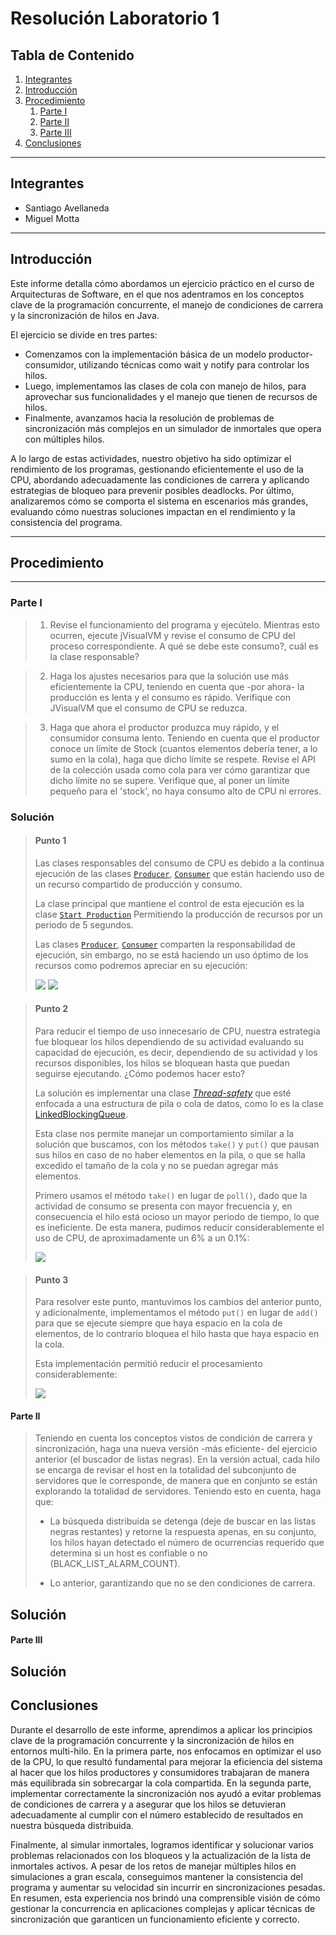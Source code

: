 # Resolución Laboratorio 1

## Tabla de Contenido
1. [Integrantes](#integrantes)
2. [Introducción](#introducción)
3. [Procedimiento](#procedimiento)
    1. [Parte I](#Parte-i)
    2. [Parte II](#parte-ii)
    3. [Parte III](#parte-iii)
5. [Conclusiones](#conclusiones)

---

## Integrantes
- Santiago Avellaneda
- Miguel Motta

---

## Introducción
Este informe detalla cómo abordamos un ejercicio práctico en el curso de 
Arquitecturas de Software, en el que nos adentramos en los conceptos clave 
de la programación concurrente, el manejo de condiciones de carrera y la 
sincronización de hilos en Java. 

El ejercicio se divide en tres partes: 

* Comenzamos con la implementación básica de un modelo productor-consumidor, 
utilizando técnicas como wait y notify para controlar los hilos.
* Luego, implementamos las clases de cola con manejo de hilos, para aprovechar
sus funcionalidades y el manejo que tienen de recursos de hilos.
* Finalmente, avanzamos hacia la resolución de problemas de sincronización más complejos 
en un simulador de inmortales que opera con múltiples hilos. 

A lo largo de estas actividades, nuestro objetivo ha sido optimizar el rendimiento de 
los programas, gestionando eficientemente el uso de la CPU, abordando 
adecuadamente las condiciones de carrera y aplicando estrategias de 
bloqueo para prevenir posibles deadlocks. Por último, analizaremos cómo 
se comporta el sistema en escenarios más grandes, evaluando cómo nuestras 
soluciones impactan en el rendimiento y la consistencia del programa.

---

## Procedimiento

---

### Parte I
> 
> 1. Revise el funcionamiento del programa y ejecútelo. Mientras esto ocurren, ejecute
     jVisualVM y revise el consumo de CPU del proceso correspondiente. A qué se debe este
     consumo?, cuál es la clase responsable?

> 2. Haga los ajustes necesarios para que la solución use más eficientemente la CPU,
   teniendo en cuenta que -por ahora- la producción es lenta y el consumo es rápido.
   Verifique con JVisualVM que el consumo de CPU se reduzca.
 
> 3. Haga que ahora el productor produzca muy rápido, y el consumidor consuma lento.
   Teniendo en cuenta que el productor conoce un límite de Stock (cuantos elementos
   debería tener, a lo sumo en la cola), haga que dicho límite se respete. Revise
   el API de la colección usada como cola para ver cómo garantizar que dicho límite
   no se supere. Verifique que, al poner un límite pequeño para el 'stock', no haya
   consumo alto de CPU ni errores.


### Solución
> #### Punto 1
> 
> Las clases responsables del consumo de CPU es debido a la continua ejecución de las clases 
> [`Producer`](src/main/java/edu/eci/arst/concprg/prodcons/Producer.java),
> [`Consumer`](src/main/java/edu/eci/arst/concprg/prodcons/Consumer.java)
> que están haciendo uso de un recurso compartido de producción y consumo.
> 
> La clase principal que mantiene el control de esta ejecución es la clase
> [`Start Production`](src/main/java/edu/eci/arst/concprg/prodcons/StartProduction.java)
> Permitiendo la producción de recursos por un periodo de 5 segundos.
> 
> Las clases
> [`Producer`](src/main/java/edu/eci/arst/concprg/prodcons/Producer.java),
> [`Consumer`](src/main/java/edu/eci/arst/concprg/prodcons/Consumer.java)
> comparten la responsabilidad de ejecución, sin embargo, no se está haciendo un
> uso óptimo de los recursos como podremos apreciar en su ejecución:
> 
> ![](img/first-execution.png)
> ![](img/img.png)

> #### Punto 2
> Para reducir el tiempo de uso innecesario de CPU, nuestra estrategia fue 
> bloquear los hilos dependiendo de su actividad evaluando su capacidad de ejecución,
> es decir, dependiendo de su actividad y los recursos disponibles, los hilos se bloquean
> hasta que puedan seguirse ejecutando. ¿Cómo podemos hacer esto?
> 
> La solución es implementar una clase [_Thread-safety_](https://www.baeldung.com/java-thread-safety)
> que esté enfocada a una estructura de pila o cola de datos, como lo es la clase [LinkedBlockingQueue](https://docs.oracle.com/javase/8/docs/api/java/util/concurrent/LinkedBlockingQueue.html).
> 
> Esta clase nos permite manejar un comportamiento similar a la solución que buscamos, 
> con los métodos `take()` y `put()` que pausan sus hilos en caso de no haber elementos en la pila, o que 
> se halla excedido el tamaño de la cola y no se puedan agregar más elementos.
> 
> Primero usamos el método `take()` en lugar de `poll()`, dado que la actividad de consumo se presenta con mayor frecuencia y, en consecuencia
> el hilo está ocioso un mayor periodo de tiempo, lo que es ineficiente. 
> De esta manera, pudimos reducir considerablemente el uso de CPU, de aproximadamente un 6% a un 0.1%:
> 
> ![](img/ultra-efficient.png) 

> #### Punto 3
> Para resolver este punto, mantuvimos los cambios del anterior punto, y adicionalmente, implementamos 
> el método `put()` en lugar de `add()` para que se ejecute siempre que haya espacio en la cola de elementos, de lo
> contrario bloquea el hilo hasta que haya espacio en la cola.
> 
> Esta implementación permitió reducir el procesamiento considerablemente:
> 
> ![](img/partIII.png)

#### Parte II
> Teniendo en cuenta los conceptos vistos de condición de carrera y sincronización, haga una nueva 
> versión -más eficiente- del ejercicio anterior (el buscador de listas negras). En la versión 
> actual, cada hilo se encarga de revisar el host en la totalidad del subconjunto de servidores 
> que le corresponde, de manera que en conjunto se están explorando la totalidad de servidores. 
> Teniendo esto en cuenta, haga que:
> 
> * La búsqueda distribuida se detenga (deje de buscar en las listas negras restantes) y retorne 
> la respuesta apenas, en su conjunto, los hilos hayan detectado el número de ocurrencias 
> requerido que determina si un host es confiable o no (BLACK_LIST_ALARM_COUNT).
> 
> * Lo anterior, garantizando que no se den condiciones de carrera.
## Solución

#### Parte III

## Solución


## Conclusiones
Durante el desarrollo de este informe, aprendimos a aplicar los principios 
clave de la programación concurrente y la sincronización de hilos en entornos 
multi-hilo. En la primera parte, nos enfocamos en optimizar el uso de la CPU, 
lo que resultó fundamental para mejorar la eficiencia del sistema al hacer 
que los hilos productores y consumidores trabajaran de manera más equilibrada 
sin sobrecargar la cola compartida. En la segunda parte, implementar 
correctamente la sincronización nos ayudó a evitar problemas de condiciones 
de carrera y a asegurar que los hilos se detuvieran adecuadamente al cumplir 
con el número establecido de resultados en nuestra búsqueda distribuida. 

Finalmente, al simular inmortales, logramos identificar y solucionar 
varios problemas relacionados con los bloqueos y la actualización 
de la lista de inmortales activos. A pesar de los retos de manejar múltiples 
hilos en simulaciones a gran escala, conseguimos mantener la consistencia del 
programa y aumentar su velocidad sin incurrir en sincronizaciones pesadas. 
En resumen, esta experiencia nos brindó una comprensible visión de cómo 
gestionar la concurrencia en aplicaciones complejas y aplicar técnicas 
de sincronización que garanticen un funcionamiento eficiente y correcto.
